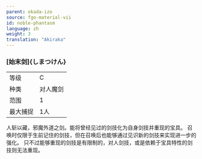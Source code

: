 ```yaml
---
parent: okada-izo
source: fgo-material-vii
id: noble-phantasm
language: zh
weight: 3
translation: "Akiraka"
---
```


### [始末剑]{しまつけん}

<table>
  <tr><td>等级</td><td>C</td></tr>
  <tr><td>种类</td><td>对人魔剑</td></tr>
  <tr><td>范围</td><td>1</td></tr>
  <tr><td>最大捕捉</td><td>1人</td></tr>
</table>

人斩以藏，邪魔外道之剑。能将曾经见过的剑技化为自身剑技并重现的宝具。
召唤时仅限于生前记住的剑技，但在召唤后也能够通过见识新的剑技来实现进一步的强化。
只不过能够重现的剑技是有限制的，对人剑技，或是依赖于宝具特性的剑技则无法重现。

